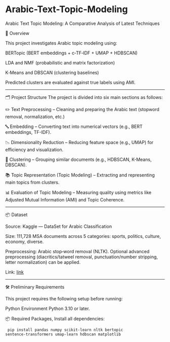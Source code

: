 # Arabic-Text-Topic-Modeling
Arabic Text Topic Modeling: A Comparative Analysis of Latest Techniques

🧭 Overview

This project investigates Arabic topic modeling using:

BERTopic (BERT embeddings + c‑TF‑IDF + UMAP + HDBSCAN)

LDA and NMF (probabilistic and matrix factorization)

K‑Means and DBSCAN (clustering baselines)

Predicted clusters are evaluated against true labels using AMI.

---
🗂️ Project Structure
The project is divided into six main sections as follows:

✏️ Text Preprocessing – Cleaning and preparing the Arabic text (stopword removal, normalization, etc.)

🔤 Embedding – Converting text into numerical vectors (e.g., BERT embeddings, TF-IDF).

📉 Dimensionality Reduction – Reducing feature space (e.g., UMAP) for efficiency and visualization.

🧩 Clustering – Grouping similar documents (e.g., HDBSCAN, K-Means, DBSCAN).

📚 Topic Representation (Topic Modeling) – Extracting and representing main topics from clusters.

📊 Evaluation of Topic Modeling – Measuring quality using metrics like Adjusted Mutual Information (AMI) and Topic Coherence.

---

📦 Dataset

Source: Kaggle — DataSet for Arabic Classification 

Size: 111,728 MSA documents across 5 categories: sports, politics, culture, economy, diverse.

Preprocessing: Arabic stop‑word removal (NLTK). Optional advanced preprocessing (diacritics/tatweel removal, punctuation/number stripping, letter normalization) can be applied.
  
Link: [link]([https://www.linkedin.com/in/mrm1/](https://www.kaggle.com/datasets/saurabhshahane/arabic-classification)) 

---
🛠️ Preliminary Requirements

This project requires the following setup before running:

Python Environment
Python 3.10 or later.

📦 Required Packages, Install all dependencies:

<code> pip install pandas numpy scikit-learn nltk bertopic sentence-transformers umap-learn hdbscan matplotlib </code>


